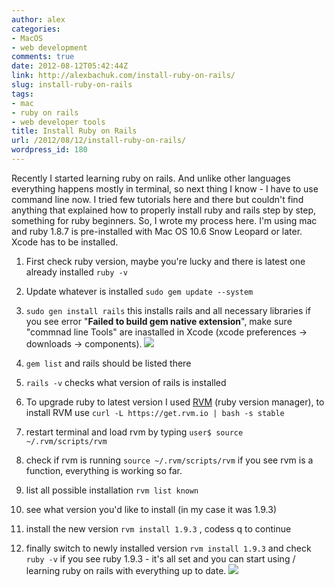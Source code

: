 ```yaml
---
author: alex
categories:
- MacOS
- web development
comments: true
date: 2012-08-12T05:42:44Z
link: http://alexbachuk.com/install-ruby-on-rails/
slug: install-ruby-on-rails
tags:
- mac
- ruby on rails
- web developer tools
title: Install Ruby on Rails
url: /2012/08/12/install-ruby-on-rails/
wordpress_id: 180
---
```


Recently I started learning ruby on rails. And unlike other languages everything happens mostly in terminal, so next thing I know - I have to use command line now. I tried few tutorials here and there but couldn't find anything that explained how to properly install ruby and rails step by step, something for ruby beginners. So, I wrote my process here.
I'm using mac and ruby 1.8.7 is pre-installed with Mac OS 10.6 Snow Leopard or later. Xcode has to be installed.





  1. First check ruby version, maybe you're lucky and there is latest one already installed `ruby -v`


  2. Update whatever is installed `sudo gem update --system`


  3. `sudo gen install rails` this installs rails and all necessary libraries
if you see error "**Failed to build gem native extension**", make sure "commnad line Tools" are inastalled in Xcode (xcode preferences -> downloads -> components). ![](http://alexbachuk.com/wp-content/uploads/2012/08/xcode-download-prefs.jpg)



  4. `gem list` and rails should be listed there


  5. `rails -v`  checks what version of rails is installed


  6. To upgrade ruby to latest version I used [RVM](https://rvm.io/) (ruby version manager), to install RVM use `curl -L https://get.rvm.io | bash -s stable`


  7. restart terminal and load rvm by typing `user$ source ~/.rvm/scripts/rvm`


  8. check if rvm is running `source ~/.rvm/scripts/rvm` if you see rvm is a function, everything is working so far.


  9. list all possible installation `rvm list known`


  10. see what version you'd like to install (in my case it was 1.9.3)


  11. install the new version `rvm install 1.9.3` , codess q to continue


  12. finally switch to newly installed version `rvm install 1.9.3` and check `ruby -v` if you see ruby 1.9.3 - it's all set and you can start using / learning ruby on rails with everything up to date. ![](http://alexbachuk.com/wp-content/uploads/2012/08/rubyv.jpg)


